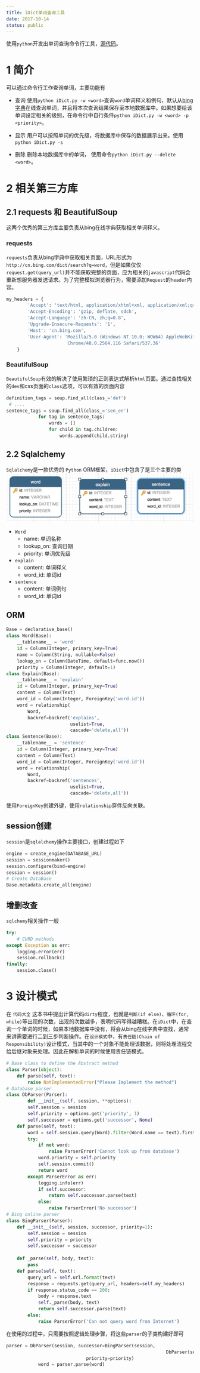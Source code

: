 ```yaml
---
title: iDict单词查询工具
date: 2017-10-14
status: public
---
```

使用`python`开发出单词查询命令行工具，[源代码](https://github.com/gaufung/iDict)。

# 1 简介
可以通过命令行工作查询单词，主要功能有
- 查询
使用`python iDict.py -w <word>`查询`word`单词释义和例句，默认从[bing字典](http://cn.bing.com/dict)在线查询单词，并且将本次查询结果保存至本地数据库中。如果想要给该单词设定相关的级别，在命令行中自行条件`python iDict.py -w <word> -p <priority>`。

- 显示
用户可以按照单词的优先级，将数据库中保存的数据展示出来。使用`python iDict.py -s`

- 删除
删除本地数据库中的单词， 使用命令`python iDict.py --delete <word>`。

# 2 相关第三方库
## 2.1 requests 和 BeautifulSoup
这两个优秀的第三方库主要负责从bing在线字典获取相关单词释义。
### requests
`requests`负责从bing字典中获取相关页面，URL形式为`http://cn.bing.com/dict/search?q=word`，但是如果仅仅`request.get(query_url)`并不能获取完整的页面，应为相关的`javascript`代码会重新想服务器发送请求。为了完整模拟浏览器行为，需要添加`Request`的`header`内容。
```python
my_headers = {
        'Accept': 'text/html, application/xhtml+xml, application/xml;q=0.9, image/webp, */*;q=0.8',
        'Accept-Encoding': 'gzip, deflate, sdch',
        'Accept-Language': 'zh-CN, zh;q=0.8',
        'Upgrade-Insecure-Requests': '1',
        'Host': 'cn.bing.com',
        'User-Agent': 'Mozilla/5.0 (Windows NT 10.0; WOW64) AppleWebKit/537.36 (KHTML, like Gecko) \
                       Chrome/48.0.2564.116 Safari/537.36'
    }
```
### BeautifulSoup
`BeautifulSoup`有效的解决了使用繁琐的正则表达式解析`html`页面。通过查找相关的`dev`和css页面的`class`选项，可以有效的页面内容
```python
definition_tags = soup.find_all(class_='def')
 # ....
sentence_tags = soup.find_all(class_='sen_en')        
            for tag in sentence_tags:
                words = []
                for child in tag.children:
                    words.append(child.string)
```

## 2.2 Sqlalchemy
`Sqlalchemy`是一款优秀的 `Python` ORM框架，`iDict`中包含了是三个主要的类
![](./_image/orm.png)
- `Word`
    - name: 单词名称
    - lookup_on: 查询日期
    - priority: 单词优先级
- `explain`
    - content: 单词释义
    - word_id: 单词id
- `sentence`
    - content: 单词例句
    - word_id: 单词id

## ORM
```python
Base = declarative_base()
class Word(Base):
    __tablename__ = 'word'
    id = Column(Integer, primary_key=True)
    name = Column(String, nullable=False)
    lookup_on = Column(DateTime, default=func.now())
    priority = Column(Integer, default=1)
class Explain(Base):
    __tablename__ = 'explain'
    id = Column(Integer, primary_key=True)
    content = Column(Text)
    word_id = Column(Integer, ForeignKey('word.id'))
    word = relationship(
        Word,
        backref=backref('explains',
                        uselist=True,
                        cascade='delete,all'))
class Sentence(Base):
    __tablename__ = 'sentence'
    id = Column(Integer, primary_key=True)
    content = Column(Text)
    word_id = Column(Integer, ForeignKey('word.id'))
    word = relationship(
        Word,
        backref=backref('sentences',
                        uselist=True,
                        cascade='delete,all'))
```
使用`ForeignKey`创建外键，使用`relationship`穿件反向关联。

## session创建
`session`是`sqlalchemy`操作主要接口，创建过程如下
```python
engine = create_engine(DATABASE_URL)
session = sessionmaker()
session.configure(bind=engine)
session = session()
# Create DataBase
Base.metadata.create_all(engine)
```

## 增删改查
`sqlchemy`相关操作一般
```python
try:
    # CURD methods
except Exception as err:
    logging.error(err)
    session.rollback()
finally:
    session.close()
```

# 3 设计模式
在 `代码大全` 这本书中提出计算代码`dirty`程度，也就是`判断(if else)`、`循环(for, while)`等出现的次数，出现的次数越多，表明代码写得越糟糕。在`iDict`中，在查询一个单词的时候，如果本地数据库中没有，将会从bing在线字典中查找，通常来讲需要进行二到三步判断操作。在`设计模式`中，有`责任链(Chain of Responsibility)`设计模式，当其中的一个对象不能处理该数据，则将处理流程交给后继对象来处理。因此在解析单词的时候使用责任链模式。
```python
# Base class to define the Abstract method
class Parser(object):
    def parse(self, text):
        raise NotImplementedError("Please Implement the method")
# Database parser
class DbParser(Parser):
        def __init__(self, session, **options):
        self.session = session
        self.priority = options.get('priority', 1)
        self.successor = options.get('successor', None) 
    def parse(self, text):
        word = self.session.query(Word).filter(Word.name == text).first()
        try:
            if not word:
                raise ParserError('Cannot look up from database')
            word.priority = self.priority
            self.session.commit()
            return word
        except ParserError as err:
            logging.info(err)
            if self.successor:
                return self.successor.parse(text)
            else:
                raise ParserError('No successor')
# Bing online parser
class BingParser(Parser):
    def __init__(self, session, successor, priority=1):
        self.session = session
        self.priority = priority
        self.successor = successor

    def _parse(self, body, text):
        pass
    def parse(self, text):
        query_url = self.url.format(text)
        response = requests.get(query_url, headers=self.my_headers)
        if response.status_code == 200:
            body = response.text
            self._parse(body, text)
            return self.successor.parse(text)
        else:
            raise ParserError('Can not query word from Internet')
```
在使用的过程中，只需要按照逻辑处理步骤，将这些`parser`的子类构建好即可
```python
parser = DbParser(session, successor=BingParser(session,
                                                            DbParser(session, priority=priority), priority),
                              priority=priority)
            word = parser.parse(word)
```